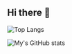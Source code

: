 ## Hi there 👋

![Top Langs](https://github-readme-stats.vercel.app/api/top-langs/?username=lalala-233&hide=html,javascript,css&layout=compact)

![My's GitHub stats](https://github-readme-stats.vercel.app/api?username=lalala-233)
